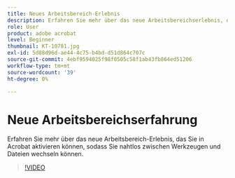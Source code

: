 ```yaml
---
title: Neues Arbeitsbereich-Erlebnis
description: Erfahren Sie mehr über das neue Arbeitsbereichserlebnis, das Sie in Acrobat aktivieren können
role: User
product: adobe acrobat
level: Beginner
thumbnail: KT-10781.jpg
exl-id: 5d88d96d-ae44-4c75-b4bd-d51d864c707c
source-git-commit: 4ebf9594025f98f0505c58f1ab43fb864ed51206
workflow-type: tm+mt
source-wordcount: '39'
ht-degree: 0%

---
```


# Neue Arbeitsbereichserfahrung

Erfahren Sie mehr über das neue Arbeitsbereich-Erlebnis, das Sie in Acrobat aktivieren können, sodass Sie nahtlos zwischen Werkzeugen und Dateien wechseln können.

>[!VIDEO](https://video.tv.adobe.com/v/345949?quality=12&learn=on&hidetitle=true)

